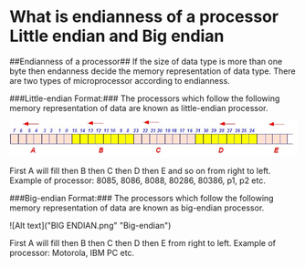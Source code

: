 # What is endianness of a processor Little endian and Big endian #

##Endianness of a processor##
If the size of data type is more than one byte then endanness decide the memory representation of data type. 
There are two types of microprocessor according to endianness.

###Little-endian Format:###
The processors which follow the following memory representation of data are known as little-endian processor.

![Alt text]( LittleEndian.png "Little-endian")

First A will fill then B then C then D then E and so on from right to left. Example of processor: 8085, 8086, 8088, 80286, 80386, p1, p2 etc.

###Big-endian Format:###
The processors which follow the following memory representation of data are known as big-endian processor.

![Alt text]("BIG ENDIAN.png" "Big-endian")

First A will fill then B then C then D then E from right to left. Example of processor: Motorola, IBM PC etc.
